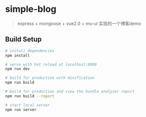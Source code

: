 # simple-blog

>express + mongoose + vue2.0 + mu-ui 实现的一个博客demo

## Build Setup

``` bash
# install dependencies
npm install

# serve with hot reload at localhost:8080
npm run dev

# build for production with minification
npm run build

# build for production and view the bundle analyzer report
npm run build --report

# start local server
npm run server
```
